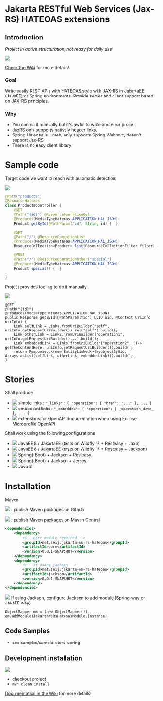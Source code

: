 # Jakarta RESTful Web Services (Jax-RS) HATEOAS extensions

## Introduction

*Project in active structuration, not ready for daily use*

![](https://github.com/seij-net/seij-jakarta-ws-rs-hateoas/workflows/Java%20CI/badge.svg)

[Check the Wiki](https://github.com/seij-net/seij-jakarta-ws-rs-hateoas/wiki) for more details!

### Goal

Write easily REST APIs with [HATEOAS](http://stateless.co/hal_specification.html) style with JAX-RS in JakartaEE (JavaEE)
or Spring environments. Provide server and client support based on JAX-RS principles.

### Why

* You can do it manually but it's awful to write and error prone. 
* JaxRS only supports natively header links.
* Spring Hateoas is ...meh, only supports Spring Webmvc, doesn't support Jax-RS
* There is no easy client library

# Sample code

Target code we want to reach with automatic detection:

![](https://img.shields.io/badge/status-todo-red)

```java
@Path("products")
@ResourceHateaos
class ProductsController {
    @GET
    @Path("{id}") @ResourceOperationGet
    @Produces(MediaTypeHateoas.APPLICATION_HAL_JSON)
    Product getById(@PathParam("id") String id) {  }

    @GET
    @Path("/") @ResourceOperationList
    @Produces(MediaTypeHateoas.APPLICATION_HAL_JSON)
    ResourceCollection<Product> list(ResourceCollectionFilter filter) {  }

    @POST
    @Path("/") @ResourceOperationOther("special")
    @Produces(MediaTypeHateoas.APPLICATION_HAL_JSON)
    Product special() {  }

}
```

Project provides tooling to do it manually

![](https://img.shields.io/badge/status-ok-green)

```
@GET
@Path("{id}")
@Produces(MediaTypeHateoas.APPLICATION_HAL_JSON)
public Response getById(@PathParam("id") UUID uid, @Context UriInfo uriInfo) {
    Link selfLink = Links.fromUriBuilder("self", uriInfo.getRequestUriBuilder()).rel("self").build();
    Link otherLink = Links.fromUriBuilder("operation1", uriInfo.getRequestUriBuilder()...).build();
    Link embeddedLink = Links.fromUriBuilder("operation2", ()-> getTheContentHere, uriInfo.getRequestUriBuilder()).build();
    return Response.ok(new EntityLinked<>(myobjectByUid, Arrays.asList(selfLink, otherLink, embeddedLink))).build();
}
```

# Stories

Shall produce

* ![](https://img.shields.io/badge/status-todo-red) simple links : `"_links": { "operation": { "href": "..." }, ... }`
* ![](https://img.shields.io/badge/status-todo-red) embedded links   : `"_embedded": { "operation": { _operation_data_ }, ... }`
* ![](https://img.shields.io/badge/status-todo-red) extensions for OpenAPI documentation when using Eclipse Microprofile OpenAPI

Shall work using the following configurations

* ![](https://img.shields.io/badge/status-todo-red) JavaEE 8 / JakartaEE (tests on Wildfly 17 + Resteasy + Jaxb)
* ![](https://img.shields.io/badge/status-todo-red) JavaEE 8 / JakartaEE (tests on Wildfly 17 + Resteasy + Jackson)
* ![](https://img.shields.io/badge/status-todo-red) Spring(-Boot) + Jackson + Resteasy
* ![](https://img.shields.io/badge/status-ok-green) Spring(-Boot) + Jackson + Jersey 
* ![](https://img.shields.io/badge/status-ok-green) Java 8

# Installation

Maven

![](https://img.shields.io/badge/status-todo-red) : publish Maven packages on Github

![](https://img.shields.io/badge/status-todo-red) : publish Maven packages on Maven Central

```xml
<dependencies>
    <dependency>
        <!-- core module required -->
        <groupId>net.seij.jakarta-ws-rs-hateoas</groupId>
        <artifactId>core</artifactId>
        <version>0.0.1-SNAPSHOT</version>
    </dependency>
    <dependency>
        <!-- if using jackson -->
        <groupId>net.seij.jakarta-ws-rs-hateoas</groupId>
        <artifactId>jackson</artifactId>
        <version>0.0.1-SNAPSHOT</version>
    </dependency>
</dependencies>
```

![](https://img.shields.io/badge/status-ok-green) If using Jackson, configure Jackson to add module (Spring-way or JavaEE way)

```
ObjectMapper om = (new ObjectMapper())
om.addModule(JakartaWsRsHateoasModule.Instance)
```

## Code Samples

* see samples/sample-store-spring

## Development installation

![](https://img.shields.io/badge/status-ok-green)

* checkout project
* `mvn clean install`

[Documentation in the Wiki](https://github.com/seij-net/seij-jakarta-ws-rs-hateoas/wiki) for more details!

